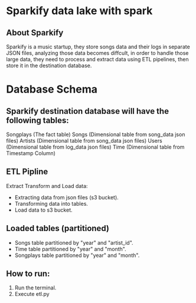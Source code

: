 # Sparkify data lake with spark
## About Sparkify
Sparkify is a music startup, they store songs data and their logs in separate JSON files, analyzing those data becomes diffcult, in order to handle those large data, they need to process and extract data using ETL pipelines, then store it in the destination database.



# Database Schema
## Sparkify destination database will have the following tables:

Songplays (The fact table)
Songs (Dimensional table from song_data json files)
Artists (Dimensional table from song_data json files)
Users (Dimensional table from log_data json files)
Time (Dimensional table from Timestamp Column)


## ETL Pipline
Extract Transform and Load data:
* Extracting data from json files (s3 bucket).
* Transforming data into tables.
* Load data to s3 bucket.

## Loaded tables (partitioned) 
- Songs table partitioned by "year" and "artist_id".
- Time table partitioned by "year" and "month".
- Songplays table partitioned by "year" and "month".

## How to run:
1. Run the terminal.
2. Execute etl.py
